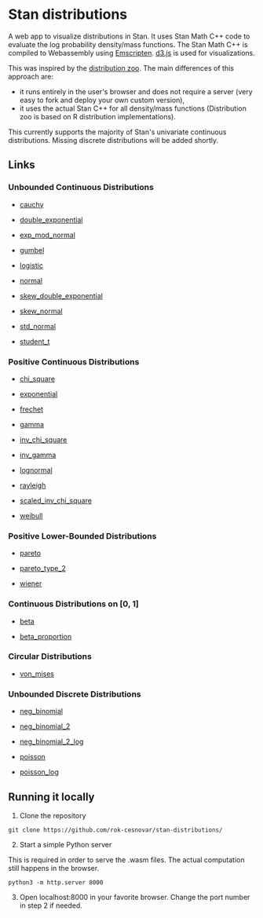 # Stan distributions

A web app to visualize distributions in Stan. It uses Stan Math C++ code to evaluate the log probability density/mass functions. The Stan Math C++ is compiled to Webassembly using [Emscripten](https://emscripten.org/index.html). [d3.js](https://d3js.org/) is used for visualizations.

This was inspired by the [distribution zoo](https://github.com/ben18785/distribution-zoo). The main differences of this approach are: 
- it runs entirely in the user's browser and does not require a server (very easy to fork and deploy your own custom version),
- it uses the actual Stan C++ for all density/mass functions (Distribution zoo is based on R distribution implementations).

This currently supports the majority of Stan's univariate continuous distributions. Missing discrete distributions will be added shortly.

## Links

### Unbounded Continuous Distributions

- [cauchy](https://rok-cesnovar.github.io/stan-distributions/cauchy)

- [double_exponential](https://rok-cesnovar.github.io/stan-distributions/double_exponential)

- [exp_mod_normal](https://rok-cesnovar.github.io/stan-distributions/exp_mod_normal)

- [gumbel](https://rok-cesnovar.github.io/stan-distributions/gumbel)

- [logistic](https://rok-cesnovar.github.io/stan-distributions/logistic)

- [normal](https://rok-cesnovar.github.io/stan-distributions/normal)

- [skew_double_exponential](https://rok-cesnovar.github.io/stan-distributions/skew_double_exponential)

- [skew_normal](https://rok-cesnovar.github.io/stan-distributions/skew_normal)

- [std_normal](https://rok-cesnovar.github.io/stan-distributions/std_normal)

- [student_t](https://rok-cesnovar.github.io/stan-distributions/student_t)

### Positive Continuous Distributions

- [chi_square](https://rok-cesnovar.github.io/stan-distributions/chi_square)

- [exponential](https://rok-cesnovar.github.io/stan-distributions/exponential)

- [frechet](https://rok-cesnovar.github.io/stan-distributions/frechet)

- [gamma](https://rok-cesnovar.github.io/stan-distributions/gamma)

- [inv_chi_square](https://rok-cesnovar.github.io/stan-distributions/inv_chi_square)

- [inv_gamma](https://rok-cesnovar.github.io/stan-distributions/inv_gamma)

- [lognormal](https://rok-cesnovar.github.io/stan-distributions/lognormal)

- [rayleigh](https://rok-cesnovar.github.io/stan-distributions/rayleigh)

- [scaled_inv_chi_square](https://rok-cesnovar.github.io/stan-distributions/scaled_inv_chi_square)

- [weibull](https://rok-cesnovar.github.io/stan-distributions/weibull)

### Positive Lower-Bounded Distributions

- [pareto](https://rok-cesnovar.github.io/stan-distributions/pareto)

- [pareto_type_2](https://rok-cesnovar.github.io/stan-distributions/pareto_type_2)

- [wiener](https://rok-cesnovar.github.io/stan-distributions/wiener)

### Continuous Distributions on [0, 1]

- [beta](https://rok-cesnovar.github.io/stan-distributions/beta)

- [beta_proportion](https://rok-cesnovar.github.io/stan-distributions/beta_proportion)

### Circular Distributions

- [von_mises](https://rok-cesnovar.github.io/stan-distributions/von_mises)
### Unbounded Discrete Distributions

- [neg_binomial](https://rok-cesnovar.github.io/stan-distributions/neg_binomial)

- [neg_binomial_2](https://rok-cesnovar.github.io/stan-distributions/neg_binomial_2)

- [neg_binomial_2_log](https://rok-cesnovar.github.io/stan-distributions/neg_binomial_2_log)

- [poisson](https://rok-cesnovar.github.io/stan-distributions/poisson)

- [poisson_log](https://rok-cesnovar.github.io/stan-distributions/poisson_log)

## Running it locally

1. Clone the repository

```
git clone https://github.com/rok-cesnovar/stan-distributions/
```

2. Start a simple Python server

This is required in order to serve the .wasm files. The actual computation still happens in the browser.

```
python3 -m http.server 8000
```

3. Open localhost:8000 in your favorite browser. Change the port number in step 2 if needed.
